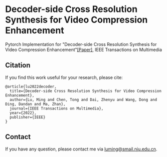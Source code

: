 # Decoder-side Cross Resolution Synthesis for Video Compression Enhancement
Pytorch Implementation for "Decoder-side Cross Resolution Synthesis for Video Compression Enhancement"[[Paper]](https://ieeexplore.ieee.org/abstract/document/9681152/), IEEE Transactions on Multimedia

## Citation
If you find this work useful for your research, please cite:

```
@article{lu2022decoder,
  title={Decoder-side Cross Resolution Synthesis for Video Compression Enhancement},
  author={Lu, Ming and Chen, Tong and Dai, Zhenyu and Wang, Dong and Ding, Dandan and Ma, Zhan},
  journal={IEEE Transactions on Multimedia},
  year={2022},
  publisher={IEEE}
}
```
## Contact
If you have any question, please contact me via luming@smail.nju.edu.cn.
